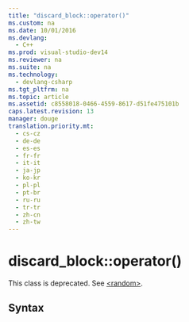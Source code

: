 ```yaml
---
title: "discard_block::operator()"
ms.custom: na
ms.date: 10/01/2016
ms.devlang: 
  - C++
ms.prod: visual-studio-dev14
ms.reviewer: na
ms.suite: na
ms.technology: 
  - devlang-csharp
ms.tgt_pltfrm: na
ms.topic: article
ms.assetid: c8558018-0466-4559-8617-d51fe475101b
caps.latest.revision: 13
manager: douge
translation.priority.mt: 
  - cs-cz
  - de-de
  - es-es
  - fr-fr
  - it-it
  - ja-jp
  - ko-kr
  - pl-pl
  - pt-br
  - ru-ru
  - tr-tr
  - zh-cn
  - zh-tw
---
```

# discard_block::operator()
This class is deprecated. See [<random\>](../Topic/%3Crandom%3E.md).  
  
## Syntax